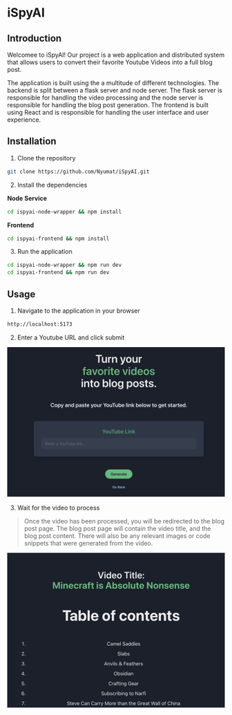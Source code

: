 # iSpyAI

## Introduction

Welcomee to iSpyAI! Our project is a web application and distributed system that allows users to convert their favorite Youtube Videos into a full blog post.

The application is built using the a multitude of different technologies. The backend is split between a flask server and node server. The flask server is responsible for handling the video processing and the node server is responsible for handling the blog post generation. The frontend is built using React and is responsible for handling the user interface and user experience.

## Installation

1. Clone the repository
```bash
git clone https://github.com/Nyumat/iSpyAI.git
```

2. Install the dependencies

**Node Service**
```bash
cd ispyai-node-wrapper && npm install
```

**Frontend**
```bash
cd ispyai-frontend && npm install
```

3. Run the application
```bash
cd ispyai-node-wrapper && npm run dev
cd ispyai-frontend && npm run dev
```

## Usage

1. Navigate to the application in your browser
```bash
http://localhost:5173
```

2. Enter a Youtube URL and click submit

[![Generate Screen](./assets/generate.png)](./assets/generate.png)


3. Wait for the video to process

> Once the video has been processed, you will be redirected to the blog post page. The blog post page will contain the video title, and the blog post content. There will also be any relevant images or code snippets that were generated from the video.

[![Blog Post Screen](./assets/blogpost.png)](./assets/blogpost.png)

